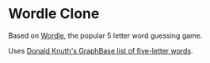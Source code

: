 # Wordle Clone

Based on [Wordle](https://www.powerlanguage.co.uk/wordle), the popular 5 letter word guessing game.

Uses [Donald Knuth's GraphBase list of five-letter words](https://www-cs-faculty.stanford.edu/~knuth/sgb-words.txt).
